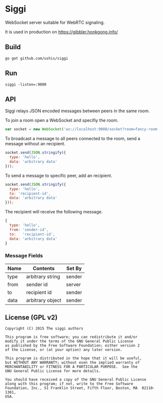 # Siggi

WebSocket server suitable for WebRTC signaling.

It is used in production on https://gibbler.honkgong.info/

## Build

```
go get github.com/ushis/siggi
```

## Run

```
siggi -listen=:9000
```

## API

Siggi relays JSON encoded messages between peers in the same room.

To join a room open a WebSocket and specifiy the room.

```js
var socket = new WebSocket('ws://localhost:9000/socket?room=fancy-room-name');
```

To broadcast a message to all peers connected to the room, send a message
without an recipient.

```js
socket.send(JSON.stringify({
  type: 'hello',
  data: 'arbitrary data'
}));
```

To send a message to specific peer, add an recipient.

```js
socket.send(JSON.stringify({
  type: 'hello',
  to: 'recipient-id',
  data: 'arbitrary data'
}));
```

The recipient will receive the following message.

```js
{
  type: 'hello',
  from: 'sender-id',
  to:   'recipient-id',
  data: 'arbitrary data'
}
```

### Message Fields

| Name | Contents         | Set By |
|------|------------------|--------|
| type | arbitrary string | sender |
| from | sender id        | server |
| to   | recipient id     | sender |
| data | arbitrary object | sender |


## License (GPL v2)

```
Copyright (C) 2015 The siggi authors

This program is free software; you can redistribute it and/or
modify it under the terms of the GNU General Public License
as published by the Free Software Foundation; either version 2
of the License, or (at your option) any later version.

This program is distributed in the hope that it will be useful,
but WITHOUT ANY WARRANTY; without even the implied warranty of
MERCHANTABILITY or FITNESS FOR A PARTICULAR PURPOSE.  See the
GNU General Public License for more details.

You should have received a copy of the GNU General Public License
along with this program; if not, write to the Free Software
Foundation, Inc., 51 Franklin Street, Fifth Floor, Boston, MA  02110-1301,
USA.
```
